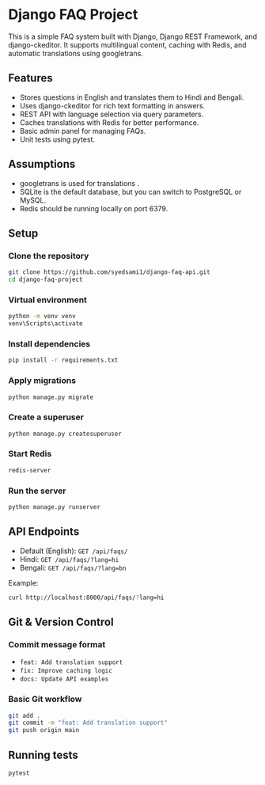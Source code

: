 # Django FAQ Project

This is a simple FAQ system built with Django, Django REST Framework, and django-ckeditor. It supports multilingual content, caching with Redis, and automatic translations using googletrans.

## Features

- Stores questions in English and translates them to Hindi and Bengali.
- Uses django-ckeditor for rich text formatting in answers.
- REST API with language selection via query parameters.
- Caches translations with Redis for better performance.
- Basic admin panel for managing FAQs.
- Unit tests using pytest.

## Assumptions
- googletrans is used for translations .
- SQLite is the default database, but you can switch to PostgreSQL or MySQL.
- Redis should be running locally on port 6379.

## Setup

### Clone the repository
```bash
git clone https://github.com/syedsami1/django-faq-api.git
cd django-faq-project
```

### Virtual environment
```bash
python -m venv venv
venv\Scripts\activate
```

### Install dependencies
```bash
pip install -r requirements.txt
```

### Apply migrations
```bash
python manage.py migrate
```

### Create a superuser
```bash
python manage.py createsuperuser
```

### Start Redis 
```bash
redis-server
```

### Run the server
```bash
python manage.py runserver
```

## API Endpoints

- Default (English): `GET /api/faqs/`
- Hindi: `GET /api/faqs/?lang=hi`
- Bengali: `GET /api/faqs/?lang=bn`

Example:
```bash
curl http://localhost:8000/api/faqs/?lang=hi
```

## Git & Version Control

### Commit message format
- `feat: Add translation support`
- `fix: Improve caching logic`
- `docs: Update API examples`

### Basic Git workflow
```bash
git add .
git commit -m "feat: Add translation support"
git push origin main
```

## Running tests
```bash
pytest
```



